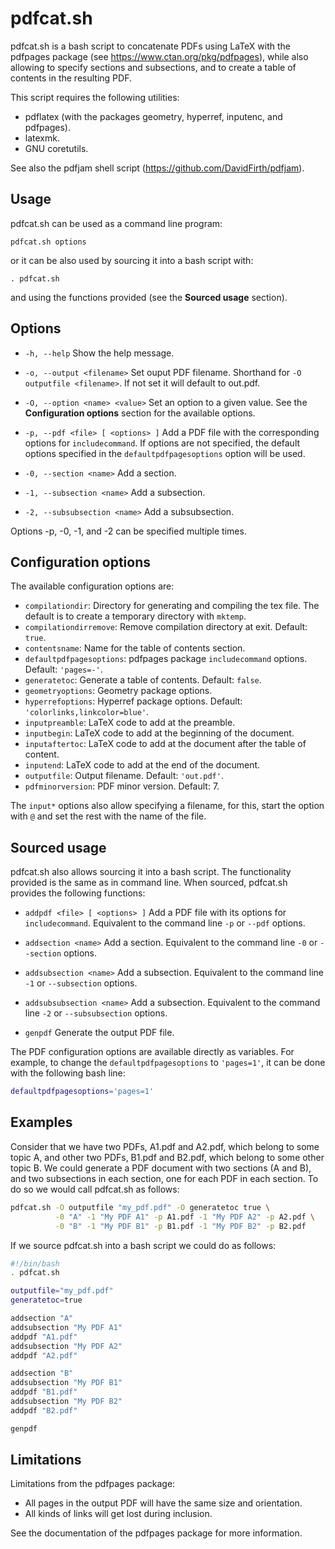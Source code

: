 # pdfcat.sh

pdfcat<span>.sh</span> is a bash script to concatenate PDFs using LaTeX with the pdfpages package (see https://www.ctan.org/pkg/pdfpages), while also allowing to specify sections and subsections, and to create a table of contents in the resulting PDF.

This script requires the following utilities:

- pdflatex (with the packages geometry, hyperref, inputenc, and pdfpages).
- latexmk.
- GNU coretutils.

See also the pdfjam shell script (https://github.com/DavidFirth/pdfjam).


## Usage

pdfcat<span>.sh</span> can be used as a command line program:

    pdfcat.sh options

or it can be also used by sourcing it into a bash script with:

    . pdfcat.sh

and using the functions provided (see the **Sourced usage** section).


## Options

- `-h, --help`
Show the help message.

- `-o, --output <filename>`
Set ouput PDF filename. Shorthand for `-O outputfile <filename>`.
If not set it will default to out.pdf.

- `-O, --option <name> <value>`
Set an option to a given value. See the **Configuration options** section for the available options.

- `-p, --pdf <file> [ <options> ]`
Add a PDF file with the corresponding options for `includecommand`. If options are not specified, the default options specified in the `defaultpdfpagesoptions` option will be used.

- `-0, --section <name>`
Add a section.

- `-1, --subsection <name>`
Add a subsection.

- `-2, --subsubsection <name>`
Add a subsubsection.

Options -p, -0, -1, and -2 can be specified multiple times.

## Configuration options

The available configuration options are:

- `compilationdir`: Directory for generating and compiling the tex file. The default is to create a temporary directory with `mktemp`.
- `compilationdirremove`: Remove compilation directory at exit. Default: `true`.
- `contentsname`: Name for the table of contents section.
- `defaultpdfpagesoptions`: pdfpages package `includecommand` options. Default: `'pages=-'`.
- `generatetoc`: Generate a table of contents. Default: `false`.
- `geometryoptions`: Geometry package options.
- `hyperrefoptions`: Hyperref package options. Default: `'colorlinks,linkcolor=blue'`.
- `inputpreamble`: LaTeX code to add at the preamble.
- `inputbegin`: LaTeX code to add at the beginning of the document.
- `inputaftertoc`: LaTeX code to add at the document after the table of content.
- `inputend`: LaTeX code to add at the end of the document.
- `outputfile`: Output filename. Default: `'out.pdf'`.
- `pdfminorversion`: PDF minor version. Default: 7.

The `input*` options also allow specifying a filename, for this, start the option with `@` and set the rest with the name of the file.


## Sourced usage

pdfcat<span>.sh</span> also allows sourcing it into a bash script. The functionality provided is the same as in command line. When sourced, pdfcat<span>.sh</span> provides the following functions:

- `addpdf <file> [ <options> ]`
Add a PDF file with its options for `includecommand`. Equivalent to the command line `-p` or `--pdf` options.

- `addsection <name>`
Add a section. Equivalent to the command line `-0` or `--section` options.

- `addsubsection <name>`
Add a subsection. Equivalent to the command line `-1` or `--subsection` options.

- `addsubsubsection <name>`
Add a subsection. Equivalent to the command line `-2` or `--subsubsection` options.

- `genpdf`
Generate the output PDF file.

The PDF configuration options are available directly as variables. For example, to change the `defaultpdfpagesoptions` to `'pages=1'`, it can be done with the following bash line:

```bash
defaultpdfpagesoptions='pages=1'
```

## Examples

Consider that we have two PDFs, A1.pdf and A2.pdf, which belong to some topic A, and other two PDFs, B1.pdf and B2.pdf, which belong to some other topic B. We could generate a PDF document with two sections (A and B), and two subsections in each section, one for each PDF in each section. To do so we would call pdfcat.sh as follows:

```bash
pdfcat.sh -O outputfile "my_pdf.pdf" -O generatetoc true \
          -0 "A" -1 "My PDF A1" -p A1.pdf -1 "My PDF A2" -p A2.pdf \
          -0 "B" -1 "My PDF B1" -p B1.pdf -1 "My PDF B2" -p B2.pdf
```

If we source pdfcat<span>.sh</span> into a bash script we could do as follows:

```bash
#!/bin/bash
. pdfcat.sh

outputfile="my_pdf.pdf"
generatetoc=true

addsection "A"
addsubsection "My PDF A1"
addpdf "A1.pdf"
addsubsection "My PDF A2"
addpdf "A2.pdf"

addsection "B"
addsubsection "My PDF B1"
addpdf "B1.pdf"
addsubsection "My PDF B2"
addpdf "B2.pdf"

genpdf
```

## Limitations

Limitations from the pdfpages package:

- All pages in the output PDF will have the same size and orientation.
- All kinds of links will get lost during inclusion.

See the documentation of the pdfpages package for more information.
